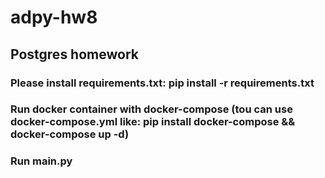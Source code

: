 # adpy-hw8
## Postgres homework

### Please install requirements.txt: pip install -r requirements.txt
### Run docker container with docker-compose (tou can use docker-compose.yml like: pip install docker-compose && docker-compose up -d)
### Run main.py
